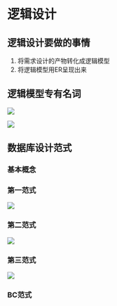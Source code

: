 # 逻辑设计



## 逻辑设计要做的事情

1. 将需求设计的产物转化成逻辑模型
2. 将逻辑模型用ER呈现出来



## 逻辑模型专有名词

![](http://ww1.sinaimg.cn/large/af4e9f79ly1g02m94ktduj21eu0t4tea.jpg)

![](http://ww1.sinaimg.cn/large/af4e9f79ly1g02mc2vlafj21jo0uqjv7.jpg)

## 数据库设计范式

### 基本概念

### 第一范式

![](http://ww1.sinaimg.cn/large/af4e9f79ly1g02mmthzmsj21fq0u67ab.jpg)

### 第二范式

![](http://ww1.sinaimg.cn/large/af4e9f79ly1g02mobo8n1j21bs0ta7aj.jpg)

### 第三范式

![](http://ww1.sinaimg.cn/large/af4e9f79ly1g02mvthdabj21j80qujuy.jpg)

### BC范式

